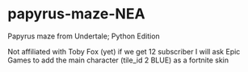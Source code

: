 # papyrus-maze-NEA
Papyrus maze from Undertale; Python Edition

Not affiliated with Toby Fox (yet)
if we get 12 subscriber I will ask Epic Games to add the main character (tile_id 2 BLUE) as a fortnite skin
